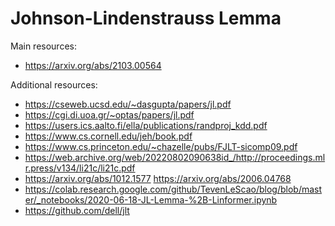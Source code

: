 # Johnson-Lindenstrauss Lemma

Main resources:
- https://arxiv.org/abs/2103.00564

Additional resources:
- https://cseweb.ucsd.edu/~dasgupta/papers/jl.pdf
- https://cgi.di.uoa.gr/~optas/papers/jl.pdf
- https://users.ics.aalto.fi/ella/publications/randproj_kdd.pdf
- https://www.cs.cornell.edu/jeh/book.pdf
- https://www.cs.princeton.edu/~chazelle/pubs/FJLT-sicomp09.pdf
- https://web.archive.org/web/20220802090638id_/http://proceedings.mlr.press/v134/li21c/li21c.pdf
- https://arxiv.org/abs/1012.1577
https://arxiv.org/abs/2006.04768
- https://colab.research.google.com/github/TevenLeScao/blog/blob/master/_notebooks/2020-06-18-JL-Lemma-%2B-Linformer.ipynb
- https://github.com/dell/jlt
